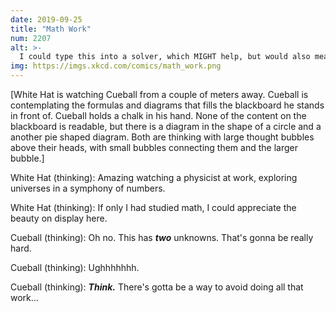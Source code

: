 ```yaml
---
date: 2019-09-25
title: "Math Work"
num: 2207
alt: >-
  I could type this into a solver, which MIGHT help, but would also mean I have to get a lot of parentheses right...
img: https://imgs.xkcd.com/comics/math_work.png
---
```

[White Hat is watching Cueball from a couple of meters away. Cueball is contemplating the formulas and diagrams that fills the blackboard he stands in front of. Cueball holds a chalk in his hand. None of the content on the blackboard is readable, but there is a diagram in the shape of a circle and a another pie shaped diagram. Both are thinking with large thought bubbles above their heads, with small bubbles connecting them and the larger bubble.]

White Hat (thinking): Amazing watching a physicist at work, exploring universes in a symphony of numbers.

White Hat (thinking): If only I had studied math, I could appreciate the beauty on display here.

Cueball (thinking): Oh no. This has ***two*** unknowns. That's gonna be really hard.

Cueball (thinking): Ughhhhhhh.

Cueball (thinking): ***Think.*** There's gotta be a way to avoid doing all that work...